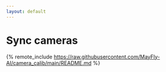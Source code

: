 ```yaml
---
layout: default
---
```


# Sync cameras

{% remote_include https://raw.githubusercontent.com/MayFly-AI/camera_calib/main/README.md %}


